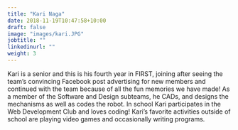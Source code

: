 ```yaml
---
title: "Kari Naga"
date: 2018-11-19T10:47:58+10:00
draft: false
image: "images/kari.JPG"
jobtitle: ""
linkedinurl: ""
weight: 3
---
```


Kari is a senior and this is his fourth year in FIRST, joining after seeing the team’s convincing Facebook post advertising for new members and continued with the team because of all the fun memories we have made! As a member of the Software and Design subteams, he CADs, and designs the mechanisms as well as codes the robot. In school Kari participates in the Web Development Club and loves coding! Kari’s favorite activities outside of school are playing video games and occasionally writing programs.
